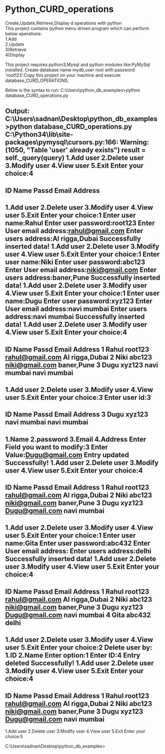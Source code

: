 # Python_CURD_operations
Create,Update,Retrieve,Display d operations with python  
This project contains python menu driven program which can perform below operations:  
1.Add  
2.Update  
3)Retrieve  
4)Display  

This project requires python3,Mysql and python modules like:PyMySql installed.
Create database name mydb,user root with password 'root123'.Copy this project on your machine and execute database_CURD_OPERATIONS.

Below is the syntax to run:
C:\Users\python_db_examples>python database_CURD_operations.py

Output:
C:\Users\sadnan\Desktop\python_db_examples>python database_CURD_operations.py
C:\Python34\lib\site-packages\pymysql\cursors.py:166: Warning: (1050, "Table 'user' already exists")
  result = self._query(query)
1.Add user
2.Delete user
3.Modify user
4.View user
5.Exit
Enter your choice:4
-----------------------------------------------------------
ID      Name    Passd   Email           Address
-----------------------------------------------------------
1.Add user
2.Delete user
3.Modify user
4.View user
5.Exit
Enter your choice:1
Enter user name:Rahul
Enter user password:root123
Enter User email address:rahul@gmail.com
Enter users address:Al rigga,Dubai
Successfully inserted data!
1.Add user
2.Delete user
3.Modify user
4.View user
5.Exit
Enter your choice:1
Enter user name:Niki
Enter user password:abc123
Enter User email address:niki@gmail.com
Enter users address:baner,Pune
Successfully inserted data!
1.Add user
2.Delete user
3.Modify user
4.View user
5.Exit
Enter your choice:1
Enter user name:Dugu
Enter user password:xyz123
Enter User email address:navi mumbai
Enter users address:navi mumbai
Successfully inserted data!
1.Add user
2.Delete user
3.Modify user
4.View user
5.Exit
Enter your choice:4
-----------------------------------------------------------
ID      Name    Passd   Email           Address
1       Rahul   root123 rahul@gmail.com Al rigga,Dubai
2       Niki    abc123  niki@gmail.com  baner,Pune
3       Dugu    xyz123  navi mumbai     navi mumbai
-----------------------------------------------------------
1.Add user
2.Delete user
3.Modify user
4.View user
5.Exit
Enter your choice:3
Enter user id:3
-----------------------------------------------------------
ID      Name    Passd   Email           Address
3       Dugu    xyz123  navi mumbai     navi mumbai
-----------------------------------------------------------
1.Name
2.password
3.Email
4.Address
Enter Field you want to modify:3
Enter Value:Dugu@gmail.com
Entry updated Successfully!
1.Add user
2.Delete user
3.Modify user
4.View user
5.Exit
Enter your choice:4
-----------------------------------------------------------
ID      Name    Passd   Email           Address
1       Rahul   root123 rahul@gmail.com Al rigga,Dubai
2       Niki    abc123  niki@gmail.com  baner,Pune
3       Dugu    xyz123  Dugu@gmail.com  navi mumbai
-----------------------------------------------------------
1.Add user
2.Delete user
3.Modify user
4.View user
5.Exit
Enter your choice:1
Enter user name:Gita
Enter user password:abc432
Enter User email address:
Enter users address:delhi
Successfully inserted data!
1.Add user
2.Delete user
3.Modify user
4.View user
5.Exit
Enter your choice:4
-----------------------------------------------------------
ID      Name    Passd   Email           Address
1       Rahul   root123 rahul@gmail.com Al rigga,Dubai
2       Niki    abc123  niki@gmail.com  baner,Pune
3       Dugu    xyz123  Dugu@gmail.com  navi mumbai
4       Gita    abc432                  delhi
-----------------------------------------------------------
1.Add user
2.Delete user
3.Modify user
4.View user
5.Exit
Enter your choice:2
Delete user by:
1.ID
2.Name
Enter option:1
Enter ID:4
Entry deleted Successfully!
1.Add user
2.Delete user
3.Modify user
4.View user
5.Exit
Enter your choice:4
-----------------------------------------------------------
ID      Name    Passd   Email           Address
1       Rahul   root123 rahul@gmail.com Al rigga,Dubai
2       Niki    abc123  niki@gmail.com  baner,Pune
3       Dugu    xyz123  Dugu@gmail.com  navi mumbai
-----------------------------------------------------------
1.Add user
2.Delete user
3.Modify user
4.View user
5.Exit
Enter your choice:5

C:\Users\sadnan\Desktop\python_db_examples>
